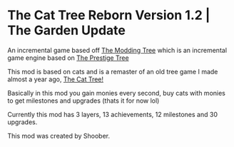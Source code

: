 # The Cat Tree Reborn Version 1.2 | The Garden Update
An incremental game based off [The Modding Tree](https://github.com/Acamaeda/The-Modding-Tree) which is an incremental game engine based on [The Prestige Tree](https://jacorb90.me/Prestige-Tree/)

This mod is based on cats and is a remaster of an old tree game I made almost a year ago, [The Cat Tree!](https://galaxy.click/play/384)

Basically in this mod you gain monies every second, buy cats with monies to get milestones and upgrades (thats it for now lol)

Currently this mod has 3 layers, 13 achievements, 12 milestones and 30 upgrades.

This mod was created by Shoober.